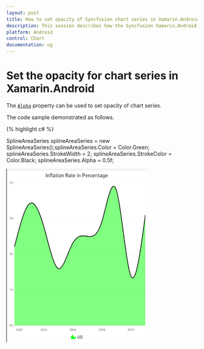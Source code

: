 ```yaml
---
layout: post
title: How to set opacity of Syncfusion chart series in Xamarin.Android
description: This session describes how the Syncfusion Xamarin.Android SfChart can be set a opacity in chart series.
platform: Android
control: Chart
documentation: ug
---
```


# Set the opacity for chart series in Xamarin.Android

The [`Alpha`](https://help.syncfusion.com/cr/xamarin-android/Com.Syncfusion.Charts.ChartSeries.html#Com_Syncfusion_Charts_ChartSeries_Alpha) property can be used to set opacity of chart series.

The code sample demonstrated as follows.

{% highlight c# %}

SplineAreaSeries splineAreaSeries = new SplineAreaSeries();splineAreaSeries.Color = Color.Green;
splineAreaSeries.StrokeWidth = 2;
splineAreaSeries.StrokeColor = Color.Black;
splineAreaSeries.Alpha = 0.5f;

![opacity support in Xamarin.Android Chart](images/opacity.png)
